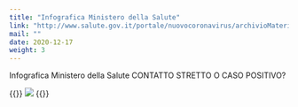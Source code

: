 ```yaml
---
title: "Infografica Ministero della Salute"
link: "http://www.salute.gov.it/portale/nuovocoronavirus/archivioMaterialiNuovoCoronavirus.jsp"
mail: ""
date: 2020-12-17
weight: 3
---
```


Infografica Ministero della Salute CONTATTO STRETTO O CASO POSITIVO?

{{<rawhtml>}}
<img src="/images/foto/infografica-positivita.jpg" class="img-fluid">
{{</rawhtml>}}                                                                                  
